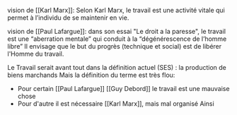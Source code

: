 
vision de [[Karl Marx]]:
Selon Karl Marx, le travail est une activité vitale qui permet à l’individu de se maintenir en vie.

vision de [[Paul Lafargue]]:
dans son essai "Le droit a la paresse", le travail est une “aberration mentale” qui conduit à la “dégénérescence de l’homme libre”
Il envisage que le but du progrès (technique et social) est de libérer l'Homme du travail. 

Le Travail serait avant tout dans la définition actuel (SES) : la production de biens marchands
Mais la définition du terme est très flou:
- Pour certain [[Paul Lafargue]] [[Guy Debord]] le travail est une mauvaise chose
- Pour d'autre il est nécessaire [[Karl Marx]], mais mal organisé
Ainsi 